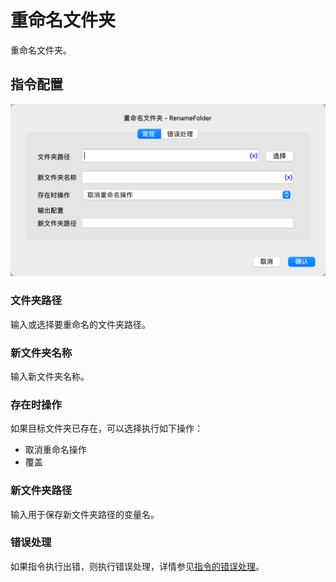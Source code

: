# 重命名文件夹

重命名文件夹。

## 指令配置

![重命名文件夹常规配置对话框](rename_folder_general_config.png)

### 文件夹路径

输入或选择要重命名的文件夹路径。

### 新文件夹名称

输入新文件夹名称。

### 存在时操作

如果目标文件夹已存在，可以选择执行如下操作：

* 取消重命名操作
* 覆盖

### 新文件夹路径

输入用于保存新文件夹路径的变量名。

### 错误处理

如果指令执行出错，则执行错误处理，详情参见[指令的错误处理](../../manual/error_handling.md)。
